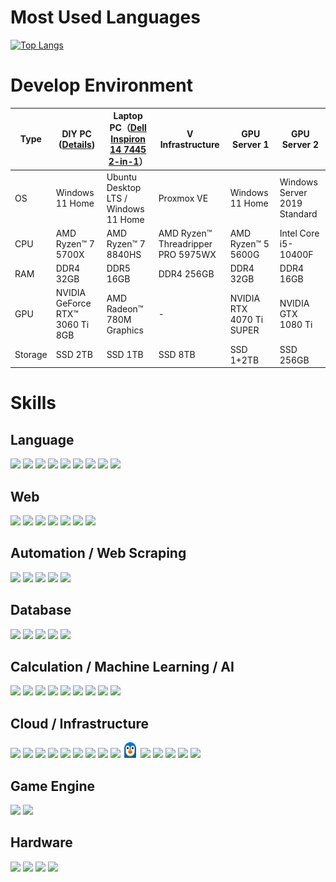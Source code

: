 # Most Used Languages

[![Top Langs](https://github-readme-stats.vercel.app/api/top-langs/?username=Atamol&layout=donut-vertical)](https://github.com/Atamol/github-readme-stats)

# Develop Environment

| Type | DIY PC ([Details](https://hackmd.io/@Atamol/rJACV5wza)) | Laptop PC（[Dell Inspiron 14 7445 2-in-1](https://www.dell.com/ja-jp/shop/dell%E3%81%AE%E3%83%8E%E3%83%BC%E3%83%88%E3%83%91%E3%82%BD%E3%82%B3%E3%83%B3/inspiron-14-2-in-1-%E3%83%8E%E3%83%BC%E3%83%88%E3%83%91%E3%82%BD%E3%82%B3%E3%83%B3/spd/inspiron-14-7445-2-in-1-laptop)）| V Infrastructure | GPU Server 1 | GPU Server 2 |
|---|---|---|---|---|---|
| OS | Windows 11 Home | Ubuntu Desktop LTS / Windows 11 Home | Proxmox VE | Windows 11 Home | Windows Server 2019 Standard |
| CPU | AMD Ryzen™ 7 5700X | AMD Ryzen™ 7 8840HS | AMD Ryzen™ Threadripper PRO 5975WX | AMD Ryzen™ 5 5600G | Intel Core i5-10400F |
| RAM | DDR4 32GB | DDR5 16GB | DDR4 256GB | DDR4 32GB | DDR4 16GB |
| GPU | NVIDIA GeForce RTX™ 3060 Ti 8GB | AMD Radeon™ 780M Graphics | - | NVIDIA RTX 4070 Ti SUPER | NVIDIA GTX 1080 Ti |
| Storage | SSD 2TB | SSD 1TB | SSD 8TB | SSD 1+2TB | SSD 256GB |

# Skills

## Language

<a href="https://learn.microsoft.com/en-us/dotnet/csharp/" title="C#" target="_blank"><img src="https://cdn.jsdelivr.net/gh/devicons/devicon/icons/csharp/csharp-original.svg" width="25"/></a> <a href="https://isocpp.org/" title="C++" target="_blank"><img src="https://cdn.jsdelivr.net/gh/devicons/devicon/icons/cplusplus/cplusplus-original.svg" width="25"/></a> <a href="https://developer.mozilla.org/en-US/docs/Web/JavaScript" title="JavaScript" target="_blank"><img src="https://cdn.jsdelivr.net/gh/devicons/devicon/icons/javascript/javascript-original.svg" width="25"/></a> <a href="https://www.typescriptlang.org/" title="TypeScript" target="_blank"><img src="https://cdn.jsdelivr.net/gh/devicons/devicon/icons/typescript/typescript-original.svg" width="25"/></a> <a href="https://www.php.net/" title="PHP" target="_blank"><img src="https://cdn.jsdelivr.net/gh/devicons/devicon/icons/php/php-original.svg" width="25"/></a> <a href="https://www.python.org/" title="Python" target="_blank"><img src="https://cdn.jsdelivr.net/gh/devicons/devicon/icons/python/python-original.svg" width="25"/></a> <a href="https://www.ruby-lang.org/" title="Ruby" target="_blank"><img src="https://cdn.jsdelivr.net/gh/devicons/devicon/icons/ruby/ruby-original.svg" width="25"/></a> <a href="https://www.rust-lang.org/" title="Rust" target="_blank"><img src="https://www.rust-lang.org/static/images/rust-logo-blk.svg" width="25"/></a> <a href="https://go.dev/" title="Go" target="_blank"><img src="https://go.dev/blog/go-brand/Go-Logo/PNG/Go-Logo_Blue.png" width="25"/></a>

## Web

<a href="https://laravel.com/" title="Laravel" target="_blank"><img src="https://avatars.githubusercontent.com/u/958072?s=200&v=4" width="25"/></a> <a href="https://www.djangoproject.com/" title="Django" target="_blank"><img src="https://cdn.jsdelivr.net/gh/devicons/devicon/icons/django/django-plain.svg" width="25"/></a> <a href="https://flask.palletsprojects.com/" title="Flask" target="_blank"><img src="https://cdn.jsdelivr.net/gh/devicons/devicon/icons/flask/flask-original.svg" width="25"/></a> <a href="https://rubyonrails.org/" title="Ruby on Rails" target="_blank"><img src="https://cdn.jsdelivr.net/gh/devicons/devicon/icons/rails/rails-plain.svg" width="25"/></a> <a href="https://nestjs.com/" title="NestJS" target="_blank"><img src="https://nestjs.com/logo-small-gradient.d792062c.svg" width="25"/></a> <a href="https://react.dev/" title="React" target="_blank"><img src="https://cdn.jsdelivr.net/gh/devicons/devicon/icons/react/react-original.svg" width="25"/></a> <a href="https://nextjs.org/" title="Next.js" target="_blank"><img src="https://cdn.jsdelivr.net/gh/devicons/devicon/icons/nextjs/nextjs-original.svg" width="25"/></a>

## Automation / Web Scraping

<a href="https://requests.readthedocs.io/" title="Requests" target="_blank"><img src="https://requests.readthedocs.io/en/latest/_static/requests-sidebar.png" width="25"/></a> <a href="https://www.crummy.com/software/BeautifulSoup/" title="BeautifulSoup" target="_blank"><img src="https://www.crummy.com/software/BeautifulSoup/10.1.jpg" width="25"/></a> <a href="https://www.selenium.dev/" title="Selenium" target="_blank"><img src="https://avatars.githubusercontent.com/u/983927?s=200&v=4" width="25"/></a> <a href="https://pptr.dev/" title="Puppeteer" target="_blank"><img src="https://avatars.githubusercontent.com/u/6906516?s=200&v=4" width="25"/></a> <a href="https://playwright.dev/" title="Playwright" target="_blank"><img src="https://playwright.dev/img/playwright-logo.svg" width="25"/></a>

## Database

<a href="https://www.mysql.com/" title="MySQL" target="_blank"><img src="https://www.mysql.com/common/logos/logo-mysql-170x115.png" width="25"/></a> <a href="https://www.postgresql.org/" title="PostgreSQL" target="_blank"><img src="https://www.postgresql.org/media/img/about/press/elephant.png" width="25"/></a> <a href="https://mariadb.org/" title="MariaDB" target="_blank"><img src="https://mariadb.com/wp-content/uploads/2019/11/mariadb-logo-vertical_blue.svg" width="25"/></a> <a href="https://redis.io/" title="Redis" target="_blank"><img src="https://cdn.jsdelivr.net/gh/devicons/devicon/icons/redis/redis-original.svg" width="25"/></a> <a href="https://aws.amazon.com/dynamodb/" title="DynamoDB" target="_blank"><img src="https://icon.icepanel.io/AWS/svg/Database/DynamoDB.svg" width="25"/></a>

## Calculation / Machine Learning / AI

<a href="https://pandas.pydata.org/" title="Pandas" target="_blank"><img src="https://pandas.pydata.org/static/img/pandas_mark.svg" width="25"/></a> <a href="https://numpy.org/" title="NumPy" target="_blank"><img src="https://numpy.org/images/logo.svg" width="25"/></a>  <a href="https://www.tensorflow.org/" title="TensorFlow" target="_blank"><img src="https://avatars.githubusercontent.com/u/15658638?s=200&v=4" width="25"/></a> <a href="https://scikit-learn.org/" title="scikit-learn" target="_blank"><img src="https://avatars.githubusercontent.com/u/365630?s=200&v=4" width="25"/></a> <a href="https://pytorch.org/" title="PyTorch" target="_blank"><img src="https://avatars.githubusercontent.com/u/21003710?s=200&v=4" width="25"/></a> <a href="https://burn.dev/" title="Burn" target="_blank"><img src="https://avatars.githubusercontent.com/u/111992358?s=200&v=4" width="25"/></a> <a href="https://github.com/rust-ndarray/ndarray" title="ndarray" target="_blank"><img src="https://rust-ndarray.github.io/images/rust-ndarray_logo.svg" width="25"/></a> <a href="https://openai.com/" title="OpenAI" target="_blank"><img src="https://avatars.githubusercontent.com/u/14957082?s=200&v=4" width="25"/></a> <a href="https://www.anthropic.com/index/claude" title="Claude" target="_blank"><img src="https://registry.npmmirror.com/@lobehub/icons-static-png/1.53.0/files/dark/claude-color.png" width="25"/></a>

## Cloud / Infrastructure

<a href="https://aws.amazon.com/" title="AWS" target="_blank"><img src="https://avatars.githubusercontent.com/u/2232217?s=200&v=4" width="25"/></a> <a href="https://azure.microsoft.com/" title="Azure" target="_blank"><img src="https://avatars.githubusercontent.com/u/6844498?s=200&v=4" width="25"/></a> <a href="https://cloud.google.com/" title="GCP" target="_blank"><img src="https://www.vectorlogo.zone/logos/google_cloud/google_cloud-icon.svg" width="25"/></a> <a href="https://aws.amazon.com/amplify/" title="Amplify" target="_blank"><img src="https://icon.icepanel.io/AWS/svg/Front-End-Web-Mobile/Amplify.svg" width="25"/></a> <a href="https://aws.amazon.com/lambda/" title="Lambda" target="_blank"><img src="https://icon.icepanel.io/AWS/svg/Compute/Lambda.svg" width="25"/></a> <a href="https://aws.amazon.com/connect/" title="Connect" target="_blank"><img src="https://icon.icepanel.io/AWS/svg/Business-Applications/Connect.svg" width="25"/></a> <a href="https://www.docker.com/" title="Docker" target="_blank"><img src="https://avatars.githubusercontent.com/u/5429470?s=200&v=4" width="25"/></a> <a href="https://kubernetes.io/" title="Kubernetes" target="_blank"><img src="https://avatars.githubusercontent.com/u/13629408?s=200&v=4" width="25"/></a> <a href="https://github.com/features/actions" title="GitHub Actions" target="_blank"><img src="https://avatars.githubusercontent.com/u/44036562?s=200&v=4" width="25"/></a> <a href="https://learn.microsoft.com/en-us/windows/wsl/" title="WSL" target="_blank"><img src="https://raw.githubusercontent.com/microsoft/WSL/master/Images/Square44x44Logo.targetsize-256.png" width="25"/></a> <a href="https://www.prisma.io/" title="Prisma" target="_blank"><img src="https://avatars.githubusercontent.com/u/17219288?s=200&v=4" width="25"/></a> <a href="https://www.nginx.com/" title="nginx" target="_blank"><img src="https://images.icon-icons.com/2699/PNG/512/nginx_logo_icon_169915.png" width="25"/></a> <a href="https://httpd.apache.org/" title="Apache" target="_blank"><img src="https://www.apache.org/foundation/press/kit/feather.svg" width="15"/></a> <a href="https://www.cloudflare.com/" title="Cloudflare" target="_blank"><img src="https://cf-assets.www.cloudflare.com/slt3lc6tev37/CHOl0sUhrumCxOXfRotGt/081f81d52274080b2d026fdf163e3009/cloudflare-icon-color_3x.png" width="25"/></a> <a href="https://www.proxmox.com/" title="Proxmox" target="_blank"><img src="https://img.icons8.com/?size=256&id=GxnnEGl75yew&format=png" width="25"/></a>

## Game Engine

<a href="https://unity.com/" title="Unity" target="_blank"><img src="https://cdn.sanity.io/images/fuvbjjlp/production/2495ab2daae11fd3ed5d6b84477d513869f9a1b4-89x100.png" width="25"/></a> <a href="https://bevyengine.org/" title="Bevy" target="_blank"><img src="https://avatars.githubusercontent.com/u/60047606?s=200&v=4" width="25"/></a>

## Hardware

<a href="https://bambulab.com/" title="Bambu Lab" target="_blank"><img src="https://media.printables.com/media/prints/754259/images/5885287_be47d97c-1aee-45e2-9f54-09a06093081a_b35039bb-5086-43b5-8b8d-4dde65caf490/thumbs/inside/1280x960/webp/bambulablogo.webp" width="25"/></a> <a href="https://www.raspberrypi.com/" title="Raspberry Pi" target="_blank"><img src="https://www.raspberrypi.com/app/uploads/2022/02/COLOUR-Raspberry-Pi-Symbol-Registered-150x150.png" width="25"/></a> <a href="https://www.arduino.cc/" title="Arduino" target="_blank"><img src="https://images.icon-icons.com/2699/PNG/512/arduino_logo_icon_170518.png" width="25"/></a> <a href="https://developer.nvidia.com/embedded/jetson-nano-developer-kit" title="Jetson Nano" target="_blank"><img src="https://cdn.iconscout.com/icon/free/png-512/free-nvidia-logo-icon-download-in-svg-png-gif-file-formats--technology-social-media-company-vol-5-pack-logos-icons-3030185.png?f=webp&w=256" width="25"/></a>
